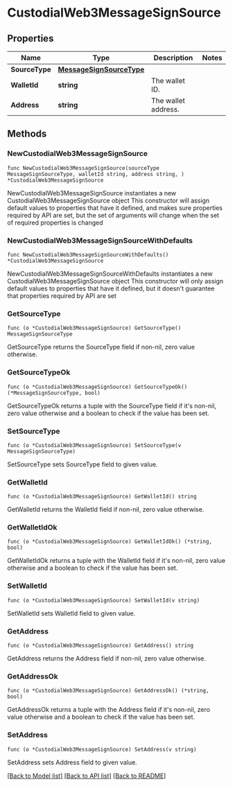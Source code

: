 # CustodialWeb3MessageSignSource

## Properties

Name | Type | Description | Notes
------------ | ------------- | ------------- | -------------
**SourceType** | [**MessageSignSourceType**](MessageSignSourceType.md) |  | 
**WalletId** | **string** | The wallet ID. | 
**Address** | **string** | The wallet address. | 

## Methods

### NewCustodialWeb3MessageSignSource

`func NewCustodialWeb3MessageSignSource(sourceType MessageSignSourceType, walletId string, address string, ) *CustodialWeb3MessageSignSource`

NewCustodialWeb3MessageSignSource instantiates a new CustodialWeb3MessageSignSource object
This constructor will assign default values to properties that have it defined,
and makes sure properties required by API are set, but the set of arguments
will change when the set of required properties is changed

### NewCustodialWeb3MessageSignSourceWithDefaults

`func NewCustodialWeb3MessageSignSourceWithDefaults() *CustodialWeb3MessageSignSource`

NewCustodialWeb3MessageSignSourceWithDefaults instantiates a new CustodialWeb3MessageSignSource object
This constructor will only assign default values to properties that have it defined,
but it doesn't guarantee that properties required by API are set

### GetSourceType

`func (o *CustodialWeb3MessageSignSource) GetSourceType() MessageSignSourceType`

GetSourceType returns the SourceType field if non-nil, zero value otherwise.

### GetSourceTypeOk

`func (o *CustodialWeb3MessageSignSource) GetSourceTypeOk() (*MessageSignSourceType, bool)`

GetSourceTypeOk returns a tuple with the SourceType field if it's non-nil, zero value otherwise
and a boolean to check if the value has been set.

### SetSourceType

`func (o *CustodialWeb3MessageSignSource) SetSourceType(v MessageSignSourceType)`

SetSourceType sets SourceType field to given value.


### GetWalletId

`func (o *CustodialWeb3MessageSignSource) GetWalletId() string`

GetWalletId returns the WalletId field if non-nil, zero value otherwise.

### GetWalletIdOk

`func (o *CustodialWeb3MessageSignSource) GetWalletIdOk() (*string, bool)`

GetWalletIdOk returns a tuple with the WalletId field if it's non-nil, zero value otherwise
and a boolean to check if the value has been set.

### SetWalletId

`func (o *CustodialWeb3MessageSignSource) SetWalletId(v string)`

SetWalletId sets WalletId field to given value.


### GetAddress

`func (o *CustodialWeb3MessageSignSource) GetAddress() string`

GetAddress returns the Address field if non-nil, zero value otherwise.

### GetAddressOk

`func (o *CustodialWeb3MessageSignSource) GetAddressOk() (*string, bool)`

GetAddressOk returns a tuple with the Address field if it's non-nil, zero value otherwise
and a boolean to check if the value has been set.

### SetAddress

`func (o *CustodialWeb3MessageSignSource) SetAddress(v string)`

SetAddress sets Address field to given value.



[[Back to Model list]](../README.md#documentation-for-models) [[Back to API list]](../README.md#documentation-for-api-endpoints) [[Back to README]](../README.md)


